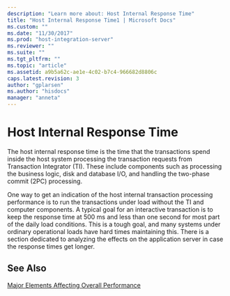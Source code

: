 ```yaml
---
description: "Learn more about: Host Internal Response Time"
title: "Host Internal Response Time1 | Microsoft Docs"
ms.custom: ""
ms.date: "11/30/2017"
ms.prod: "host-integration-server"
ms.reviewer: ""
ms.suite: ""
ms.tgt_pltfrm: ""
ms.topic: "article"
ms.assetid: a9b5a62c-ae1e-4c02-b7c4-966682d8806c
caps.latest.revision: 3
author: "gplarsen"
ms.author: "hisdocs"
manager: "anneta"
---
```

# Host Internal Response Time
The host internal response time is the time that the transactions spend inside the host system processing the transaction requests from Transaction Integrator (TI). These include components such as processing the business logic, disk and database I/O, and handling the two-phase commit (2PC) processing.  
  
 One way to get an indication of the host internal transaction processing performance is to run the transactions under load without the TI and computer components. A typical goal for an interactive transaction is to keep the response time at 500 ms and less than one second for most part of the daily load conditions. This is a tough goal, and many systems under ordinary operational loads have hard times maintaining this. There is a section dedicated to analyzing the effects on the application server in case the response times get longer.  
  
## See Also  
 [Major Elements Affecting Overall Performance](../core/major-elements-affecting-overall-performance1.md)
